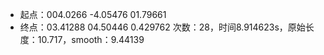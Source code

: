 - 起点：004.0266 -4.05476 01.79661
- 终点：03.41288 04.50446 0.429762
次数：28，时间8.914623s，原始长度：10.717，smooth：9.44139